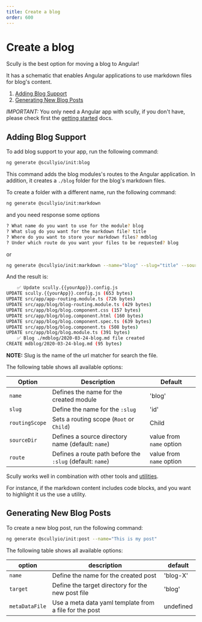 ```yaml
---
title: Create a blog
order: 600
---
```


# Create a blog

Scully is the best option for moving a blog to Angular!

It has a schematic that enables Angular applications to use markdown files for blog's content.

1. [Adding Blog Support](#adding-blog-support)
2. [Generating New Blog Posts](#generating-new-blog-posts)

_IMPORTANT:_ You only need a Angular app with scully, if you don't have, please check first the [getting started](/docs/getting-started) docs.

## Adding Blog Support

To add blog support to your app, run the following command:

```bash
ng generate @scullyio/init:blog
```

This command adds the blog modules's routes to the Angular application. In addition, it creates a `./blog` folder for the blog's markdown files.

To create a folder with a different name, run the following command:

```bash
ng generate @scullyio/init:markdown
```

and you need response some options

```bash
? What name do you want to use for the module? blog
? What slug do you want for the markdown file? title
? Where do you want to store your markdown files? mdblog
? Under which route do you want your files to be requested? blog
```

or

```bash
ng generate @scullyio/init:markdown --name="blog" --slug="title" --source-dir="mdblog" --route="blog"
```

And the result is:

```bash
    ✅️ Update scully.{{yourApp}}.config.js
UPDATE scully.{{yourApp}}.config.js (653 bytes)
UPDATE src/app/app-routing.module.ts (726 bytes)
UPDATE src/app/blog/blog-routing.module.ts (429 bytes)
UPDATE src/app/blog/blog.component.css (157 bytes)
UPDATE src/app/blog/blog.component.html (160 bytes)
UPDATE src/app/blog/blog.component.spec.ts (639 bytes)
UPDATE src/app/blog/blog.component.ts (508 bytes)
UPDATE src/app/blog/blog.module.ts (391 bytes)
    ✅️ Blog ./mdblog/2020-03-24-blog.md file created
CREATE mdblog/2020-03-24-blog.md (95 bytes)
```

**NOTE:** Slug is the name of the url matcher for search the file.

The following table shows all available options:

| Option         | Description                                               | Default                  |
| -------------- | --------------------------------------------------------- | ------------------------ |
| `name`         | Defines the name for the created module                   | 'blog'                   |
| `slug`         | Define the name for the `:slug`                           | 'id'                     |
| `routingScope` | Sets a routing scope (`Root` or `Child`)                  | Child                    |
| `sourceDir`    | Defines a source directory name (default: `name`)         | value from `name` option |
| `route`        | Defines a route path before the `:slug` (default: `name`) | value from `name` option |

Scully works well in combination with other tools and [utilities](utils.md).

For instance, if the markdown content includes code blocks, and you want to highlight it us the use a utility.

## Generating New Blog Posts

To create a new blog post, run the following command:

```bash
ng generate @scullyio/init:post --name="This is my post"
```

The following table shows all available options:

| option         | description                                            | default   |
| -------------- | ------------------------------------------------------ | --------- |
| `name`         | Define the name for the created post                   | 'blog-X'  |
| `target`       | Define the target directory for the new post file      | 'blog'    |
| `metaDataFile` | Use a meta data yaml template from a file for the post | undefined |

